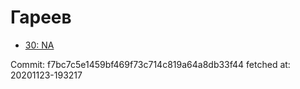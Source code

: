 # Гареев
- [30: NA](30.md)

Commit: f7bc7c5e1459bf469f73c714c819a64a8db33f44
 fetched at: 20201123-193217
